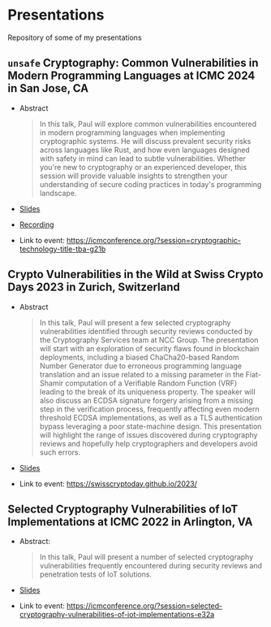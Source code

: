 # Presentations
Repository of some of my presentations

## `unsafe` Cryptography: Common Vulnerabilities in Modern Programming Languages at ICMC 2024 in San Jose, CA 

* Abstract

  > In this talk, Paul will explore common vulnerabilities encountered in modern programming languages when implementing cryptographic systems. He will discuss prevalent security risks across languages like Rust, and how even languages designed with safety in mind can lead to subtle vulnerabilities. Whether you're new to cryptography or an experienced developer, this session will provide valuable insights to strengthen your understanding of secure coding practices in today's programming landscape.


* [Slides](2024_ICMC/ICMC24_Paul_Bottinelli_unsafe_cryptography.pdf)
* [Recording](https://youtu.be/tWglorc4aOo?si=pQvtbsyLoxJRpPAU&t=1758)

* Link to event: <https://icmconference.org/?session=cryptographic-technology-title-tba-g21b>


## Crypto Vulnerabilities in the Wild at Swiss Crypto Days 2023 in Zurich, Switzerland 

* Abstract

  > In this talk, Paul will present a few selected cryptography vulnerabilities identified through security reviews conducted by the Cryptography Services team at NCC Group. The presentation will start with an exploration of security flaws found in blockchain deployments, including a biased ChaCha20-based Random Number Generator due to erroneous programming language translation and an issue related to a missing parameter in the Fiat-Shamir computation of a Verifiable Random Function (VRF) leading to the break of its uniqueness property. The speaker will also discuss an ECDSA signature forgery arising from a missing step in the verification process, frequently affecting even modern threshold ECDSA implementations, as well as a TLS authentication bypass leveraging a poor state-machine design. This presentation will highlight the range of issues discovered during cryptography reviews and hopefully help cryptographers and developers avoid such errors.

* [Slides](2023_SwissCryptoDays/Paul%20Bottinelli%20-%20CryptoVulnsInTheWild%20-%20SCD23.pdf)
* Link to event: <https://swisscryptoday.github.io/2023/>


## Selected Cryptography Vulnerabilities of IoT Implementations at ICMC 2022 in Arlington, VA 

* Abstract:

  > In this talk, Paul will present a number of selected cryptography vulnerabilities frequently encountered during security reviews and penetration tests of IoT solutions.

* [Slides](2022_ICMC/ICMC22_Paul_Bottinelli_Selected_Crypto_Vulns_IoT.pdf)
* Link to event: <https://icmconference.org/?session=selected-cryptography-vulnerabilities-of-iot-implementations-e32a>